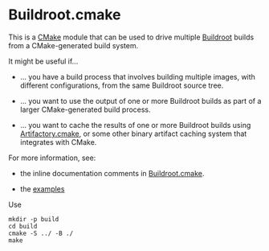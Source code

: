 # Buildroot.cmake

This is a [CMake] module that can be used to drive multiple
[Buildroot] builds from a CMake-generated build system.

It might be useful if...

* ... you have a build process that involves building multiple
      images, with different configurations, from the same
      Buildroot source tree.

* ... you want to use the output of one or more Buildroot builds as part
      of a larger CMake-generated build process.

* ... you want to cache the results of one or more Buildroot builds using
      [Artifactory.cmake], or some other binary artifact caching system that
      integrates with CMake.

For more information, see:

* the inline documentation comments in [Buildroot.cmake].

* the [examples](https://github.com/raumfeld/Buildroot.cmake/tree/master/CMakeLists.txt/)

Use
```
mkdir -p build
cd build
cmake -S ../ -B ./
make
```

[Artifactory.cmake]: https://github.com/raumfeld/Artifactory.cmake
[Buildroot.cmake]: https://github.com/raumfeld/Buildroot.cmake/blob/master/Buildroot.cmake
[Buildroot]: https://github.com/raumfeld/Artifactory.cmake
[CMake]: https://www.cmake.org/
